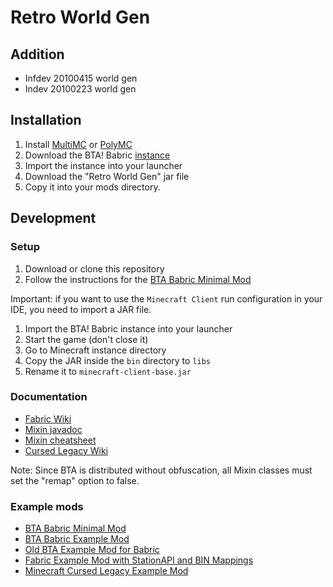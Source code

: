 # Retro World Gen

## Addition
* Infdev 20100415 world gen
* Indev 20100223 world gen

## Installation

1. Install [MultiMC](https://multimc.org/) or [PolyMC](https://polymc.org/)
2. Download the BTA! Babric [instance](https://drive.google.com/file/d/1V6nHw_uErtckjTWjfbmX2_qebeTXLbQV/view)
3. Import the instance into your launcher
4. Download the "Retro World Gen" jar file
5. Copy it into your mods directory.

## Development

### Setup

1. Download or clone this repository
2. Follow the instructions for the [BTA Babric Minimal Mod](https://github.com/Turnip-Labs/bta-minimal-mod)

Important: if you want to use the `Minecraft Client` run configuration in your IDE, you need to import a JAR file.

1. Import the BTA! Babric instance into your launcher
2. Start the game (don't close it)
3. Go to Minecraft instance directory
4. Copy the JAR inside the `bin` directory to `libs`
5. Rename it to `minecraft-client-base.jar`

### Documentation

* [Fabric Wiki](https://fabricmc.net/wiki/doku.php)
* [Mixin javadoc](https://jenkins.liteloader.com/view/Other/job/Mixin/javadoc/index.html)
* [Mixin cheatsheet](https://github.com/2xsaiko/mixin-cheatsheet/blob/master/README.md)
* [Cursed Legacy Wiki](https://minecraft-cursed-legacy.github.io/wiki/index.html)

Note: Since BTA is distributed without obfuscation, all Mixin classes must set the "remap" option to false.

### Example mods

* [BTA Babric Minimal Mod](https://github.com/Turnip-Labs/bta-minimal-mod)
* [BTA Babric Example Mod](https://github.com/Turnip-Labs/bta-example-mod)
* [Old BTA Example Mod for Babric](https://github.com/pkstDev/BTAExampleMod-babric)
* [Fabric Example Mod with StationAPI and BIN Mappings](https://github.com/calmilamsy/stationapi-example-mod/tree/dev/12)
* [Minecraft Cursed Legacy Example Mod](https://github.com/minecraft-cursed-legacy/Example-Mod)